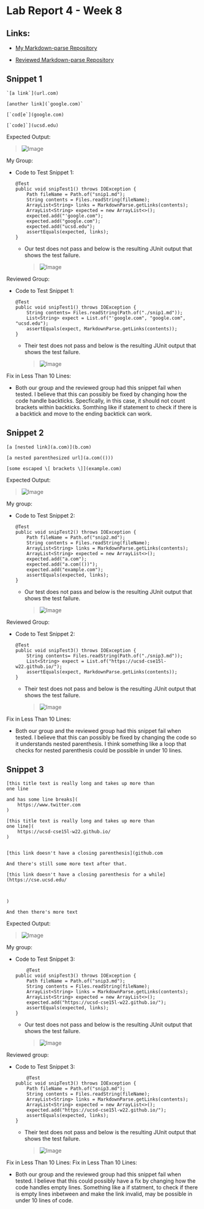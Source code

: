 Lab Report 4 - Week 8
=====================

Links: 
-----------------
- [My Markdown-parse Repository](https://github.com/immanuel-tran/CSE15L-RoseateSpoonbill)

- [Reviewed Markdown-parse Repository](https://github.com/Shree-G/markdown-parse)

Snippet 1
-----------------
```
`[a link`](url.com)

[another link](`google.com)`

[`cod[e`](google.com)

[`code]`](ucsd.edu)
```
Expected Output:
> ![Image](lab4/Snip1.PNG)

My Group:

- Code to Test Snippet 1: 

    ```
    @Test
    public void snipTest1() throws IOException {
        Path fileName = Path.of("snip1.md");
        String contents = Files.readString(fileName);
        ArrayList<String> links = MarkdownParse.getLinks(contents);
        ArrayList<String> expected = new ArrayList<>();
        expected.add("'google.com");
        expected.add("google.com");
        expected.add("ucsd.edu");
        assertEquals(expected, links);
    }
    ```
    - Our test does not pass and below is the resulting JUnit output that shows the test failure.
        >![Image](lab4/Snip1Fail.PNG)

Reviewed Group:

- Code to Test Snippet 1: 

    ```
    @Test
    public void snipTest1() throws IOException {
        String contents= Files.readString(Path.of("./snip1.md"));
        List<String> expect = List.of("'google.com", "google.com", "ucsd.edu");
        assertEquals(expect, MarkdownParse.getLinks(contents));
    }
    ```
    - Their test does not pass and below is the resulting JUnit output that shows the test failure.
        >![Image](lab4/OtherSnip1Fail.PNG)

Fix in Less Than 10 Lines:
- Both our group and the reviewed group had this snippet fail when tested. I believe that this can possibly be fixed by changing how the code handle backticks. Specfically, in this case, it should not count brackets within backticks. Somthing like if statement to check if there is a backtick and move to the ending backtick can work.


Snippet 2
-----------------
```
[a [nested link](a.com)](b.com)

[a nested parenthesized url](a.com(()))

[some escaped \[ brackets \]](example.com)
```
Expected Output:

> ![Image](lab4/Snip2.PNG)


My group:

- Code to Test Snippet 2:  
    ```
    @Test
    public void snipTest2() throws IOException {
        Path fileName = Path.of("snip2.md");
	    String contents = Files.readString(fileName);
        ArrayList<String> links = MarkdownParse.getLinks(contents);
        ArrayList<String> expected = new ArrayList<>();
        expected.add("a.com");
        expected.add("a.com(())");
        expected.add("example.com");
        assertEquals(expected, links);
    }
    ```
    - Our test does not pass and below is the resulting JUnit output that shows the test failure.
        >![Image](lab4/Snip2Fail.PNG)

Reviewed Group:
- Code to Test Snippet 2:  
    ```
    @Test
    public void snipTest3() throws IOException {
        String contents= Files.readString(Path.of("./snip3.md"));
        List<String> expect = List.of("https://ucsd-cse15l-w22.github.io/");
        assertEquals(expect, MarkdownParse.getLinks(contents));
    }
    ```
    - Their test does not pass and below is the resulting JUnit output that shows the test failure.
        >![Image](lab4/OtherSnip2Fail.PNG)

Fix in Less Than 10 Lines:
- Both our group and the reviewed group had this snippet fail when tested. I believe that this can possibly be fixed by changing the code so it understands nested parenthesis. I think something like a loop that checks for nested parenthesis could be possible in under 10 lines.



Snippet 3
-----------------
```
[this title text is really long and takes up more than 
one line

and has some line breaks](
    https://www.twitter.com
)

[this title text is really long and takes up more than 
one line](
    https://ucsd-cse15l-w22.github.io/
)


[this link doesn't have a closing parenthesis](github.com

And there's still some more text after that.

[this link doesn't have a closing parenthesis for a while](https://cse.ucsd.edu/



)

And then there's more text
```
Expected Output:
> ![Image](lab4/Snip3.PNG)

My group:

- Code to Test Snippet 3:  
    ```
        @Test
    public void snipTest3() throws IOException {
        Path fileName = Path.of("snip3.md");
	    String contents = Files.readString(fileName);
        ArrayList<String> links = MarkdownParse.getLinks(contents);
        ArrayList<String> expected = new ArrayList<>();
        expected.add("https://ucsd-cse15l-w22.github.io/");
        assertEquals(expected, links);
    }
    ```
    - Our test does not pass and below is the resulting JUnit output that shows the test failure.
        >![Image](lab4/Snip3Fail.PNG)

Reviewed group:

- Code to Test Snippet 3:  
    ```
        @Test
    public void snipTest3() throws IOException {
        Path fileName = Path.of("snip3.md");
	    String contents = Files.readString(fileName);
        ArrayList<String> links = MarkdownParse.getLinks(contents);
        ArrayList<String> expected = new ArrayList<>();
        expected.add("https://ucsd-cse15l-w22.github.io/");
        assertEquals(expected, links);
    }
    ```
    - Their test does not pass and below is the resulting JUnit output that shows the test failure.
        >![Image](lab4/OtherSnip3Fail.PNG)

Fix in Less Than 10 Lines:
Fix in Less Than 10 Lines:
- Both our group and the reviewed group had this snippet fail when tested. I believe that this could possibly have a fix by changing how the code handles empty lines. Something like a if statment, to check if there is empty lines inbetween and make the link invalid, may be possible in under 10 lines of code. 